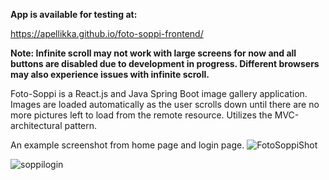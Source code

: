 **App is available for testing at:** 

https://apellikka.github.io/foto-soppi-frontend/ 

**Note: Infinite scroll may not work with large screens for now and all buttons are disabled due to development in progress. Different browsers may also experience issues with infinite scroll.** 

Foto-Soppi is a React.js and Java Spring Boot image gallery application. Images are loaded automatically as the user scrolls down until there are no more pictures left to load from the remote resource. Utilizes the MVC-architectural pattern.

An example screenshot from home page and login page.
![FotoSoppiShot](https://github.com/user-attachments/assets/d672d6e0-0944-4499-9a8a-48c8d717ff39)


![soppilogin](https://github.com/user-attachments/assets/1001cc2d-f202-4dec-8796-382485b25eb1)
